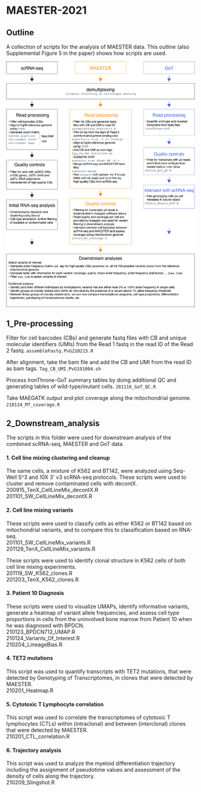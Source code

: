 # MAESTER-2021

## Outline
A collection of scripts for the analysis of MAESTER data. This outline (also Supplemental Figure 5 in the paper) shows how scripts are used.

![outline](Figure_S5_pipelines.png)


## 1_Pre-processing
Filter for cell barcodes (CBs) and generate fastq files with CB and unique molecular identifiers (UMIs) from the Read 1 fastq in the read ID of the Read 2 fastq.
`assembleFastq.PvG210215.R`

After alignment, take the bam file and add the CB and UMI from the read ID as bam tags.
`Tag_CB_UMI.PvG191004.sh`

Process IronThrone-GoT summary tables by doing additional QC and generating tables of wild-type/mutant cells.
`201116_GoT_QC.R`

Take MAEGATK output and plot coverage along the mitochondrial genome.
`210124_MT_coverage.R`


## 2_Downstream_analysis
The scripts in this folder were used for downstream analysis of the combined scRNA-seq, MAESTER and GoT data.

#### 1. Cell line mixing clustering and cleanup
The same cells, a mixture of K562 and BT142, were analyzed using Seq-Well S^3 and 10X 3' v3 scRNA-seq protocols. These scripts were used to cluster and remove contaminated cells with decontX.\
200915_TenX_CellLineMix_decontX.R\
201101_SW_CellLineMix_decontX.R

#### 2. Cell line mixing variants
These scripts were used to classify cells as either K562 or BT142 based on mitochondrial variants, and to compare this to classification based on RNA-seq.\
201101_SW_CellLineMix_variants.R\
201129_TenX_CellLineMix_variants.R

These scripts were used to identify clonal structure in K562 cells of both cell line mixing experiments.\
201119_SW_K562_clones.R\
201203_TenX_K562_clones.R

#### 3. Patient 10 Diagnosis
These scripts were used to visualize UMAPs, identify informative variants, generate a heatmap of variant allele frequencies, and assess cell type proportions in cells from the uninvolved bone marrow from Patient 10 when he was diagnosed with BPDCN.\
210123_BPDCN712_UMAP.R\
210124_Variants_Of_Interest.R\
210204_LineageBias.R

#### 4. TET2 mutations
This script was used to quantify transcripts with TET2 mutations, that were detected by Genotyping of Transcriptomes, in clones that were detected by MAESTER.\
210201_Heatmap.R

#### 5. Cytotoxic T Lymphocyte correlation
This script was used to correlate the transcriptomes of cytotoxic T lymphocytes (CTLs) within (intraclonal) and between (interclonal) clones that were detected by MAESTER.\
210201_CTL_correlation.R

#### 6. Trajectory analysis
This script was used to analyze the myeloid differentiation trajectory including the assignment of pseudotime values and assessment of the density of cells along the trajectory.\
210209_Slingshot.R





